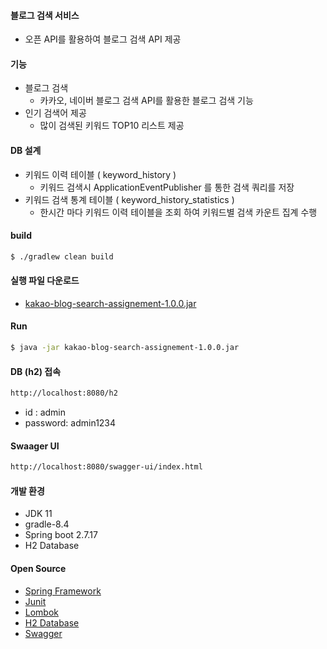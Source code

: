 #### 블로그 검색 서비스
- 오픈 API를 활용하여 블로그 검색 API 제공

#### 기능
- 블로그 검색 
    - 카카오, 네이버 블로그 검색 API를 활용한 블로그 검색 기능
- 인기 검색어 제공 
    - 많이 검색된 키워드 TOP10 리스트 제공  

#### DB 설계
* 키워드 이력 테이블 ( keyword_history )
  * 키워드 검색시 ApplicationEventPublisher 를 통한 검색 쿼리를 저장
* 키워드 검색 통계 테이블 ( keyword_history_statistics )
  * 한시간 마다 키워드 이력 테이블을 조회 하여 키워드별 검색 카운트 집계 수행

#### build 
```bash
$ ./gradlew clean build
```

#### 실행 파일 다운로드
- [kakao-blog-search-assignement-1.0.0.jar](https://github.com/okm1208/blog-search-api/releases/download/1.0.0/kakao-blog-search-assignement-1.0.0.jar)

#### Run
```bash
$ java -jar kakao-blog-search-assignement-1.0.0.jar
```

#### DB (h2) 접속
```bash
http://localhost:8080/h2
```
- id : admin
- password: admin1234

#### Swaager UI 
```bash
http://localhost:8080/swagger-ui/index.html
```

#### 개발 환경
- JDK 11
- gradle-8.4
- Spring boot 2.7.17
- H2 Database

#### Open Source
- [Spring Framework](https://spring.io/)
- [Junit](https://junit.org/junit5/)
- [Lombok](https://projectlombok.org/)
- [H2 Database](https://www.h2database.com/html/main.html)
- [Swagger](https://swagger.io/)
    